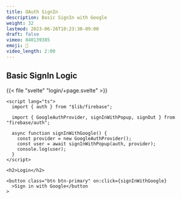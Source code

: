 ```yaml
---
title: OAuth SignIn
description: Basic SignIn with Google
weight: 32
lastmod: 2023-06-26T10:23:30-09:00
draft: false
vimeo: 840139385
emoji: 👤
video_length: 2:00
---
```


## Basic SignIn Logic

{{< file "svelte" "login/+page.svelte" >}}

```svelte
<script lang="ts">
  import { auth } from "$lib/firebase";

  import { GoogleAuthProvider, signInWithPopup, signOut } from "firebase/auth";

  async function signInWithGoogle() {
    const provider = new GoogleAuthProvider();
    const user = await signInWithPopup(auth, provider);
    console.log(user);
  }
</script>

<h2>Login</h2>

<button class="btn btn-primary" on:click={signInWithGoogle}
  >Sign in with Google</button
>
```
